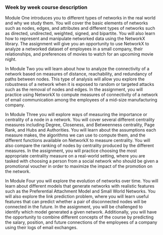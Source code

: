 ### Week by week course description

Module One introduces you to different types of networks in the real world and why we study them. You will cover the basic elements of networks such as nodes, edges, and attributes and different types of networks such as directed, undirected, weighted, signed, and bipartite. You will also learn how to represent and manipulate networked data using the NetworkX library. The assignment will give you an opportunity to use NetworkX to analyze a networked dataset of employees in a small company, their relationships, and preferences of movies to watch for an upcoming movie night.

In Module Two you will learn about how to analyze the connectivity of a network based on measures of distance, reachability, and redundancy of paths between nodes. This type of analysis will allow you explore the robustness of a network when it is exposed to random or targeted attacks such as the removal of nodes and edges. In the assignment, you will practice using NetworkX to compute measures of connectivity of a network of email communication among the employees of a mid-size manufacturing company.

In Module Three you will explore ways of measuring the importance or centrality of a node in a network. You will cover several different centrality measures including Degree, Closeness, and Betweenness centrality, Page Rank, and Hubs and Authorities. You will learn about the assumptions each measure makes, the algorithms we can use to compute them, and the different functions available on NetworkX to measure centrality. You will also compare the ranking of nodes by centrality produced by the different measures. In the assignment, you will practice choosing the most appropriate centrality measure on a real-world setting, where you are tasked with choosing a person from a social network who should be given a promotional voucher in order to maximize the impact of the promotion on the network.

In Module Four you will explore the evolution of networks over time. You will learn about different models that generate networks with realistic features such as the Preferential Attachment Model and Small World Networks. You will also explore the link prediction problem, where you will learn useful features that can predict whether a pair of disconnected nodes will be connected in the future. In the assignment, you will be challenged to identify which model generated a given network. Additionally, you will have the opportunity to combine different concepts of the course by predicting the salary, position, and future connections of the employees of a company using their logs of email exchanges.
